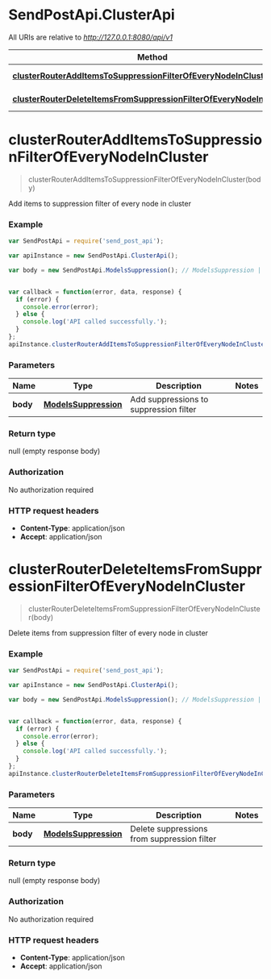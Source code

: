 # SendPostApi.ClusterApi

All URIs are relative to *http://127.0.0.1:8080/api/v1*

Method | HTTP request | Description
------------- | ------------- | -------------
[**clusterRouterAddItemsToSuppressionFilterOfEveryNodeInCluster**](ClusterApi.md#clusterRouterAddItemsToSuppressionFilterOfEveryNodeInCluster) | **POST** /cluster/suppression/filter | 
[**clusterRouterDeleteItemsFromSuppressionFilterOfEveryNodeInCluster**](ClusterApi.md#clusterRouterDeleteItemsFromSuppressionFilterOfEveryNodeInCluster) | **DELETE** /cluster/suppression/filter | 


<a name="clusterRouterAddItemsToSuppressionFilterOfEveryNodeInCluster"></a>
# **clusterRouterAddItemsToSuppressionFilterOfEveryNodeInCluster**
> clusterRouterAddItemsToSuppressionFilterOfEveryNodeInCluster(body)



Add items to suppression filter of every node in cluster

### Example
```javascript
var SendPostApi = require('send_post_api');

var apiInstance = new SendPostApi.ClusterApi();

var body = new SendPostApi.ModelsSuppression(); // ModelsSuppression | Add suppressions to suppression filter


var callback = function(error, data, response) {
  if (error) {
    console.error(error);
  } else {
    console.log('API called successfully.');
  }
};
apiInstance.clusterRouterAddItemsToSuppressionFilterOfEveryNodeInCluster(body, callback);
```

### Parameters

Name | Type | Description  | Notes
------------- | ------------- | ------------- | -------------
 **body** | [**ModelsSuppression**](ModelsSuppression.md)| Add suppressions to suppression filter | 

### Return type

null (empty response body)

### Authorization

No authorization required

### HTTP request headers

 - **Content-Type**: application/json
 - **Accept**: application/json

<a name="clusterRouterDeleteItemsFromSuppressionFilterOfEveryNodeInCluster"></a>
# **clusterRouterDeleteItemsFromSuppressionFilterOfEveryNodeInCluster**
> clusterRouterDeleteItemsFromSuppressionFilterOfEveryNodeInCluster(body)



Delete items from suppression filter of every node in cluster

### Example
```javascript
var SendPostApi = require('send_post_api');

var apiInstance = new SendPostApi.ClusterApi();

var body = new SendPostApi.ModelsSuppression(); // ModelsSuppression | Delete suppressions from suppression filter


var callback = function(error, data, response) {
  if (error) {
    console.error(error);
  } else {
    console.log('API called successfully.');
  }
};
apiInstance.clusterRouterDeleteItemsFromSuppressionFilterOfEveryNodeInCluster(body, callback);
```

### Parameters

Name | Type | Description  | Notes
------------- | ------------- | ------------- | -------------
 **body** | [**ModelsSuppression**](ModelsSuppression.md)| Delete suppressions from suppression filter | 

### Return type

null (empty response body)

### Authorization

No authorization required

### HTTP request headers

 - **Content-Type**: application/json
 - **Accept**: application/json

